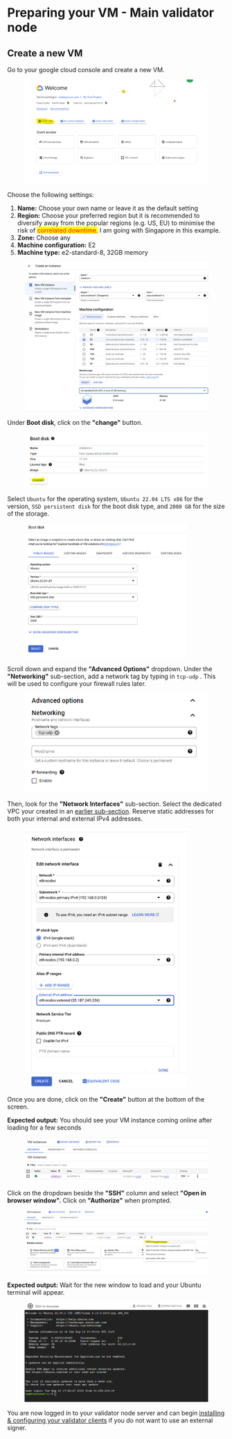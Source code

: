 # Preparing your VM - Main validator node

## Create a new VM

Go to your google cloud console and create a new VM.

<figure><img src="../.gitbook/assets/image.png" alt=""><figcaption></figcaption></figure>

Choose the following settings:

1. **Name:** Choose your own name or leave it as the default setting
2. **Region:** Choose your preferred region but it is recommended to diversify away from the popular regions (e.g. US, EU) to minimise the risk of <mark style="color:red;">correlated downtime.</mark> I am going with Singapore in this example.
3. **Zone:** Choose any
4. **Machine configuration:** E2
5. **Machine type:** e2-standard-8, 32GB memory

<figure><img src="../.gitbook/assets/Screenshot 2023-08-16 at 5.49.17 PM.png" alt=""><figcaption></figcaption></figure>

&#x20;Under **Boot disk**, click on the **"change"** button.

<figure><img src="../.gitbook/assets/image (2).png" alt=""><figcaption></figcaption></figure>

Select `Ubuntu` for the operating system, `Ubuntu 22.04 LTS x86` for the version, `SSD persistent disk` for the boot disk type, and `2000 GB` for the size of the storage.

<figure><img src="../.gitbook/assets/Screenshot 2023-08-17 at 2.28.49 PM.png" alt="" width="375"><figcaption></figcaption></figure>

Scroll down and expand the **"Advanced Options"** dropdown. Under the **"Networking"** sub-section, add a network tag by typing in `tcp-udp` . This will be used to configure your firewall rules later.

<figure><img src="../.gitbook/assets/image (31).png" alt=""><figcaption></figcaption></figure>

Then, look for the **"Network Interfaces"** sub-section. Select the dedicated VPC your created in an [earlier sub-section](create-a-dedicated-virtual-private-cloud-vpc.md). Reserve static addresses for both your internal and external IPv4 addresses.

<figure><img src="../.gitbook/assets/Screenshot 2023-08-17 at 5.10.51 PM.png" alt="" width="375"><figcaption></figcaption></figure>

Once you are done, click on the **"Create"** button at the bottom of the screen.

**Expected output:** You should see your VM instance coming online after loading for a few seconds

<figure><img src="../.gitbook/assets/image (4).png" alt=""><figcaption></figcaption></figure>

&#x20;Click on the dropdown beside the **"SSH"** column and select **"Open in browser window".** Click on **"Authorize"** when prompted.

<figure><img src="../.gitbook/assets/image (5).png" alt=""><figcaption></figcaption></figure>

**Expected output:** Wait for the new window to load and your Ubuntu terminal will appear.

<figure><img src="../.gitbook/assets/image (6).png" alt=""><figcaption></figcaption></figure>

You are now logged in to your validator node server and can begin [installing & configuring your validator clients](broken-reference) if you do not want to use an external signer.
